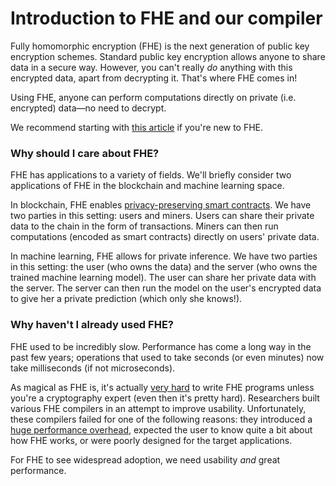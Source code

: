 # Introduction to FHE and our compiler

Fully homomorphic encryption (FHE) is the next generation of public key encryption schemes. Standard public key encryption allows anyone to share data in a secure way. However, you can't really *do* anything with this encrypted data, apart from decrypting it. That's where FHE comes in! 

Using FHE, anyone can perform computations directly on private (i.e. encrypted) data&mdash;no need to decrypt.

We recommend starting with [this article](https://blog.nucypher.com/an-engineers-guide-to-fully-homomorphic-encryption/) if you're new to FHE.


### Why should I care about FHE?

FHE has applications to a variety of fields. We'll briefly consider two applications of FHE in the blockchain and machine learning space.

In blockchain, FHE enables [privacy-preserving smart contracts](https://eprint.iacr.org/2021/727). We have two parties in this setting: users and miners. Users can share their private data to the chain in the form of transactions. Miners can then run computations (encoded as smart contracts) directly on users' private data.

In machine learning, FHE allows for private inference. We have two parties in this setting: the user (who owns the data) and the server (who owns the trained machine learning model). The user can share her private data with the server. The server can then run the model on the user's encrypted data to give her a private prediction (which only she knows!). 

### Why haven't I already used FHE?

FHE used to be incredibly slow. Performance has come a long way in the past few years; operations that used to take seconds (or even minutes) now take milliseconds (if not microseconds). 

As magical as FHE is, it's actually [very hard](/intro/why.md) to write FHE programs unless you're a cryptography expert (even then it's pretty hard).
Researchers built various FHE compilers in an attempt to improve usability. Unfortunately, these compilers failed for one of the following reasons: they introduced a [huge performance overhead](/intro/compiler.md#compiler-performance), expected the user to know quite a bit about how FHE works, or were poorly designed for the target applications.

For FHE to see widespread adoption, we need usability *and* great performance.

